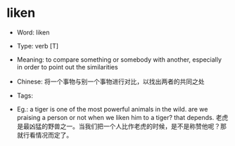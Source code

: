 # liken

- Word: liken

- Type: verb [T]
- Meaning: to compare something or somebody with another, especially in order to point out the similarities
- Chinese: 将一个事物与别一个事物进行对比，以找出两者的共同之处
- Tags: 
- Eg.: a tiger is one of the most powerful animals in the wild. are we praising a person or not when we liken him to a tiger? that depends. 老虎是最凶猛的野兽之一。当我们把一个人比作老虎的时候，是不是称赞他呢？那就行看情况而定了。

